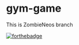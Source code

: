 # gym-game

This is ZombieNeos branch


[![forthebadge](https://forthebadge.com/images/badges/fuck-it-ship-it.svg)](https://forthebadge.com)
